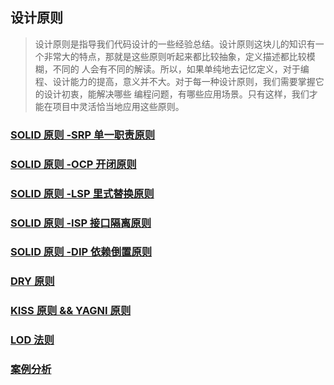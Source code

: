 ## 设计原则

> 设计原则是指导我们代码设计的一些经验总结。设计原则这块儿的知识有一个非常大的特点，那就是这些原则听起来都比较抽象，定义描述都比较模糊，不同的
> 人会有不同的解读。所以，如果单纯地去记忆定义，对于编程、设计能力的提高，意义并不大。对于每一种设计原则，我们需要掌握它的设计初衷，能解决哪些
> 编程问题，有哪些应用场景。只有这样，我们才能在项目中灵活恰当地应用这些原则。

### [SOLID 原则 -SRP 单一职责原则](_1_srp)


### [SOLID 原则 -OCP 开闭原则](_2_ocp)


### [SOLID 原则 -LSP 里式替换原则](_3_lsp)


### [SOLID 原则 -ISP 接口隔离原则](_4_isp)


### [SOLID 原则 -DIP 依赖倒置原则](_5_dip)


###  [DRY 原则](_6_dry)


###  [KISS 原则 && YAGNI 原则](_7_kiss%24yagni)


###  [LOD 法则](_8_lod)


### [案例分析](cases)
